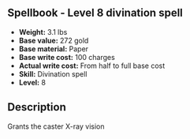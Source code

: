 ## Spellbook - Level 8 divination spell

- **Weight:** 3.1 lbs
- **Base value:** 272 gold
- **Base material:** Paper
- **Base write cost:** 100 charges
- **Actual write cost:** From half to full base cost
- **Skill:** Divination spell
- **Level:** 8

## Description

Grants the caster X-ray vision
